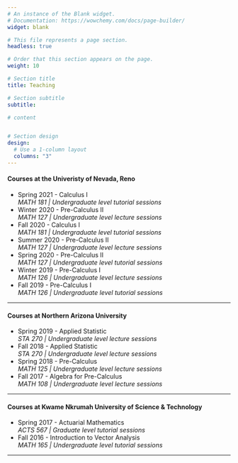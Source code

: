 ```yaml
---
# An instance of the Blank widget.
# Documentation: https://wowchemy.com/docs/page-builder/
widget: blank

# This file represents a page section.
headless: true

# Order that this section appears on the page.
weight: 10

# Section title
title: Teaching

# Section subtitle
subtitle:

# content


# Section design
design:
  # Use a 1-column layout
  columns: "3" 
---
```


#### Courses at the Univeristy of Nevada, Reno
* Spring 2021 - Calculus I \
  *MATH 181 | Undergraduate level tutorial sessions*
* Winter 2020 - Pre-Calculus II <br/>
   *MATH 127 | Undergraduate level lecture sessions* 
* Fall 2020 - Calculus I <br/>
   *MATH 181 | Undergraduate level tutorial sessions*
* Summer 2020 - Pre-Calculus II <br/>
   *MATH 127 | Undergraduate level lecture sessions*
* Spring 2020 - Pre-Calculus II <br/>
   *MATH 127 | Undergraduate level tutorial sessions*
* Winter 2019 - Pre-Calculus I <br/>
   *MATH 126 | Undergraduate level lecture sessions*
* Fall 2019 - Pre-Calculus I <br/>
   *MATH 126 | Undergraduate level tutorial sessions* 

---

#### Courses at Northern Arizona University
* Spring 2019 - Applied Statistic \
  *STA 270 | Undergraduate level lecture sessions*
* Fall 2018 - Applied Statistic \
  *STA 270 | Undergraduate level lecture sessions*
* Spring 2018 - Pre-Calculus \
  *MATH 125 | Undergraduate level lecture sessions*
* Fall 2017 - Algebra for Pre-Calculus \
  *MATH 108 | Undergraduate level lecture sessions*
  
---

#### Courses at Kwame Nkrumah University of Science & Technology
* Spring 2017 - Actuarial Mathematics \
  *ACTS 567 | Graduate level tutorial sessions*
* Fall 2016 - Introduction to Vector Analysis \
  *MATH 165 | Undergraduate level tutorial sessions*

---







  
